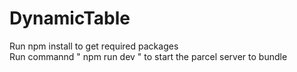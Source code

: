 # DynamicTable

Run npm install to get required packages <br>
Run commannd " npm run dev " to start the parcel server to bundle 
